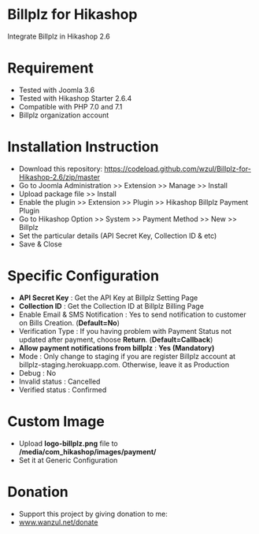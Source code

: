 # Billplz for Hikashop
Integrate Billplz in Hikashop 2.6

# Requirement

  * Tested with Joomla 3.6
  * Tested with Hikashop Starter 2.6.4
  * Compatible with PHP 7.0 and 7.1
  * Billplz organization account

# Installation Instruction

  * Download this repository: https://codeload.github.com/wzul/Billplz-for-Hikashop-2.6/zip/master
  * Go to Joomla Administration >> Extension >> Manage >> Install
  * Upload package file >> Install
  * Enable the plugin >> Extension >> Plugin >> Hikashop Billplz Payment Plugin
  * Go to Hikashop Option >> System >> Payment Method >> New >> Billplz
  * Set the particular details (API Secret Key, Collection ID & etc)
  * Save & Close
  
# Specific Configuration

  * **API Secret Key** : Get the API Key at Billplz Setting Page
  * **Collection ID** : Get the Collection ID at Billplz Billing Page
  * Enable Email & SMS Notification : Yes to send notification to customer on Bills Creation. (**Default=No**)
  * Verification Type : If you having problem with Payment Status not updated after payment, choose **Return**. (**Default=Callback**)
  * **Allow payment notifications from billplz** : **Yes (Mandatory)**
  * Mode : Only change to staging if you are register Billplz account at billplz-staging.herokuapp.com. Otherwise, leave it as Production
  * Debug : No
  * Invalid status : Cancelled
  * Verified status : Confirmed
  
# Custom Image

  * Upload **logo-billplz.png** file to **/media/com_hikashop/images/payment/**
  * Set it at Generic Configuration
  
# Donation

  * Support this project by giving donation to me:
  * www.wanzul.net/donate
  

